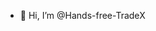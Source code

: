 - 👋 Hi, I’m @Hands-free-TradeX


<!---
Hands-free-TradeX/Hands-free-TradeX is a ✨ special ✨ repository because its `README.md` (this file) appears on your GitHub profile.
You can click the Preview link to take a look at your changes.
--->
